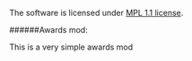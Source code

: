 
The software is licensed under [MPL 1.1 license](http://www.mozilla.org/MPL/MPL-1.1.html).

######Awards mod:

This is a very simple awards mod
